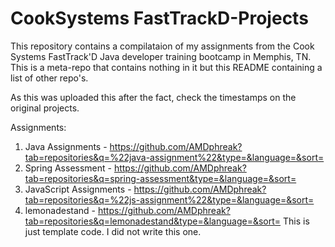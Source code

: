 # CookSystems FastTrackD-Projects
This repository contains a compilataion of my assignments from the Cook Systems FastTrack'D Java developer training bootcamp in Memphis, TN. This is a meta-repo that contains nothing in it but this README containing a list of other repo's.

As this was uploaded this after the fact, check the timestamps on the original projects.

Assignments:
1. Java Assignments - https://github.com/AMDphreak?tab=repositories&q=%22java-assignment%22&type=&language=&sort=
2. Spring Assessment - https://github.com/AMDphreak?tab=repositories&q=spring-assessment&type=&language=&sort=
3. JavaScript Assignments - https://github.com/AMDphreak?tab=repositories&q=%22js-assignment%22&type=&language=&sort=
4. lemonadestand - https://github.com/AMDphreak?tab=repositories&q=lemonadestand&type=&language=&sort= This is just template code. I did not write this one.
